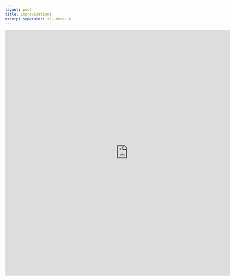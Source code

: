 ```yaml
---
layout: post
title: Improvisations
excerpt_separator: <!--more-->
---
```


<!--more-->

<iframe width="800" height="800" src="https://www.youtube.com/embed/h8wxxvy69VQ?rel=0&amp;start=616" frameborder="0" allow="autoplay; encrypted-media" allowfullscreen></iframe>
